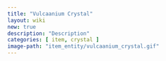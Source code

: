 ```yaml
---
title: "Vulcaanium Crystal"
layout: wiki
new: true
description: "Description"
categories: [ item, crystal ]
image-path: "item_entity/vulcaanium_crystal.gif"
---
```

